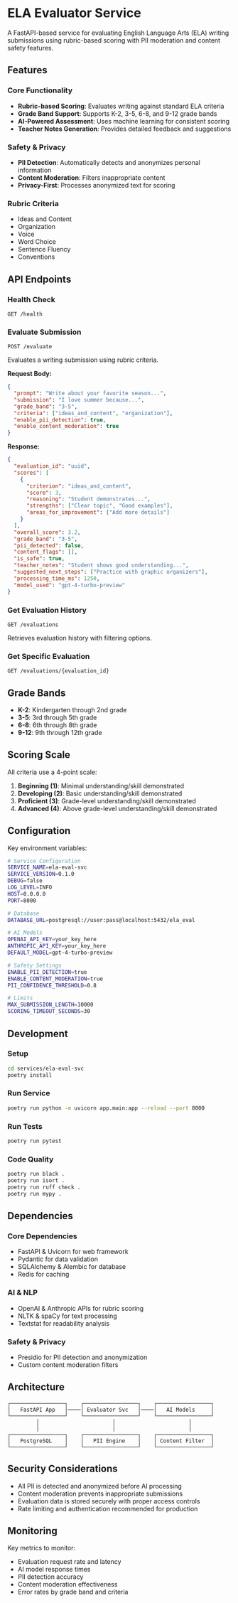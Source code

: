 # ELA Evaluator Service

A FastAPI-based service for evaluating English Language Arts (ELA) writing
submissions using rubric-based scoring with PII moderation and content safety
features.

## Features

### Core Functionality

- **Rubric-based Scoring**: Evaluates writing against standard ELA criteria
- **Grade Band Support**: Supports K-2, 3-5, 6-8, and 9-12 grade bands
- **AI-Powered Assessment**: Uses machine learning for consistent scoring
- **Teacher Notes Generation**: Provides detailed feedback and suggestions

### Safety & Privacy

- **PII Detection**: Automatically detects and anonymizes personal information
- **Content Moderation**: Filters inappropriate content
- **Privacy-First**: Processes anonymized text for scoring

### Rubric Criteria

- Ideas and Content
- Organization
- Voice
- Word Choice
- Sentence Fluency
- Conventions

## API Endpoints

### Health Check

```http
GET /health
```

### Evaluate Submission

```http
POST /evaluate
```

Evaluates a writing submission using rubric criteria.

**Request Body:**

```json
{
  "prompt": "Write about your favorite season...",
  "submission": "I love summer because...",
  "grade_band": "3-5",
  "criteria": ["ideas_and_content", "organization"],
  "enable_pii_detection": true,
  "enable_content_moderation": true
}
```

**Response:**

```json
{
  "evaluation_id": "uuid",
  "scores": [
    {
      "criterion": "ideas_and_content",
      "score": 3,
      "reasoning": "Student demonstrates...",
      "strengths": ["Clear topic", "Good examples"],
      "areas_for_improvement": ["Add more details"]
    }
  ],
  "overall_score": 3.2,
  "grade_band": "3-5",
  "pii_detected": false,
  "content_flags": [],
  "is_safe": true,
  "teacher_notes": "Student shows good understanding...",
  "suggested_next_steps": ["Practice with graphic organizers"],
  "processing_time_ms": 1250,
  "model_used": "gpt-4-turbo-preview"
}
```

### Get Evaluation History

```http
GET /evaluations
```

Retrieves evaluation history with filtering options.

### Get Specific Evaluation

```http
GET /evaluations/{evaluation_id}
```

## Grade Bands

- **K-2**: Kindergarten through 2nd grade
- **3-5**: 3rd through 5th grade  
- **6-8**: 6th through 8th grade
- **9-12**: 9th through 12th grade

## Scoring Scale

All criteria use a 4-point scale:

1. **Beginning (1)**: Minimal understanding/skill demonstrated
2. **Developing (2)**: Basic understanding/skill demonstrated  
3. **Proficient (3)**: Grade-level understanding/skill demonstrated
4. **Advanced (4)**: Above grade-level understanding/skill demonstrated

## Configuration

Key environment variables:

```bash
# Service Configuration
SERVICE_NAME=ela-eval-svc
SERVICE_VERSION=0.1.0
DEBUG=false
LOG_LEVEL=INFO
HOST=0.0.0.0
PORT=8000

# Database
DATABASE_URL=postgresql://user:pass@localhost:5432/ela_eval

# AI Models
OPENAI_API_KEY=your_key_here
ANTHROPIC_API_KEY=your_key_here
DEFAULT_MODEL=gpt-4-turbo-preview

# Safety Settings
ENABLE_PII_DETECTION=true
ENABLE_CONTENT_MODERATION=true
PII_CONFIDENCE_THRESHOLD=0.8

# Limits
MAX_SUBMISSION_LENGTH=10000
SCORING_TIMEOUT_SECONDS=30
```

## Development

### Setup

```bash
cd services/ela-eval-svc
poetry install
```

### Run Service

```bash
poetry run python -m uvicorn app.main:app --reload --port 8000
```

### Run Tests

```bash
poetry run pytest
```

### Code Quality

```bash
poetry run black .
poetry run isort .
poetry run ruff check .
poetry run mypy .
```

## Dependencies

### Core Dependencies

- FastAPI & Uvicorn for web framework
- Pydantic for data validation
- SQLAlchemy & Alembic for database
- Redis for caching

### AI & NLP

- OpenAI & Anthropic APIs for rubric scoring
- NLTK & spaCy for text processing
- Textstat for readability analysis

### Safety & Privacy

- Presidio for PII detection and anonymization
- Custom content moderation filters

## Architecture

```text
┌─────────────────┐    ┌─────────────────┐    ┌─────────────────┐
│   FastAPI App   │────│ Evaluator Svc   │────│   AI Models     │
└─────────────────┘    └─────────────────┘    └─────────────────┘
         │                       │                       │
         │                       │                       │
┌─────────────────┐    ┌─────────────────┐    ┌─────────────────┐
│   PostgreSQL    │    │   PII Engine    │    │ Content Filter  │
└─────────────────┘    └─────────────────┘    └─────────────────┘
```

## Security Considerations

- All PII is detected and anonymized before AI processing
- Content moderation prevents inappropriate submissions
- Evaluation data is stored securely with proper access controls
- Rate limiting and authentication recommended for production

## Monitoring

Key metrics to monitor:

- Evaluation request rate and latency
- AI model response times
- PII detection accuracy
- Content moderation effectiveness
- Error rates by grade band and criteria
